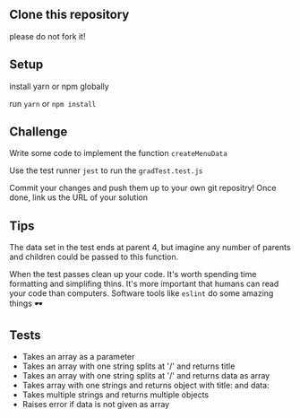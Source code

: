 ## Clone this repository
please do not fork it!

## Setup
install yarn or npm globally 

run `yarn` or `npm install`

## Challenge
Write some code to implement the function `createMenuData`

Use the test runner `jest` to run the `gradTest.test.js` 

Commit your changes and push them up to your own git repositry!
Once done, link us the URL of your solution

## Tips

The data set in the test ends at parent 4, but imagine any number of parents and children could be passed to this function.

When the test passes clean up your code.
It's worth spending time formatting and simplifing thins.
It's more important that humans can read your code than computers.
Software tools like `eslint` do some amazing things 🕶

## Tests


* Takes an array as a parameter
* Takes an array with one string splits at '/' and returns title
* Takes an array with one string splits at '/' and returns data as array
* Takes array with one strings and returns object with title: and data:
* Takes multiple strings and returns multiple objects
* Raises error if data is not given as array
